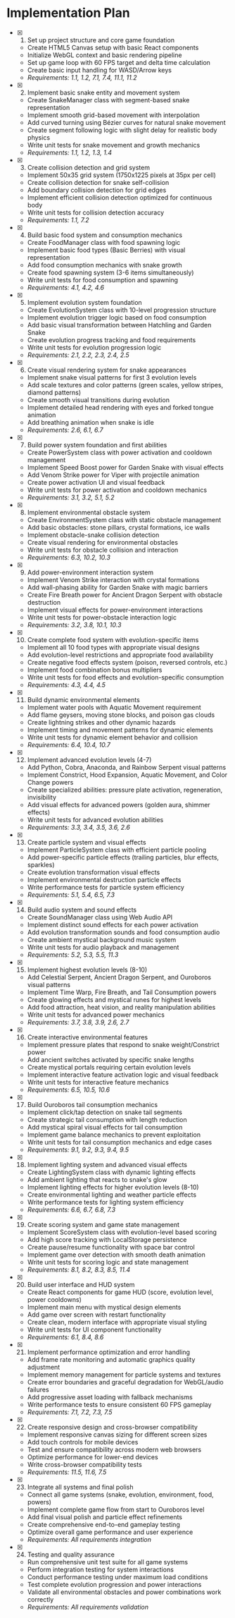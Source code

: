 # Implementation Plan

- [x] 1. Set up project structure and core game foundation
  - Create HTML5 Canvas setup with basic React components
  - Initialize WebGL context and basic rendering pipeline
  - Set up game loop with 60 FPS target and delta time calculation
  - Create basic input handling for WASD/Arrow keys
  - _Requirements: 1.1, 1.2, 7.1, 7.4, 11.1, 11.2_

- [x] 2. Implement basic snake entity and movement system
  - Create SnakeManager class with segment-based snake representation
  - Implement smooth grid-based movement with interpolation
  - Add curved turning using Bézier curves for natural snake movement
  - Create segment following logic with slight delay for realistic body physics
  - Write unit tests for snake movement and growth mechanics
  - _Requirements: 1.1, 1.2, 1.3, 1.4_

- [x] 3. Create collision detection and grid system
  - Implement 50x35 grid system (1750x1225 pixels at 35px per cell)
  - Create collision detection for snake self-collision
  - Add boundary collision detection for grid edges
  - Implement efficient collision detection optimized for continuous body
  - Write unit tests for collision detection accuracy
  - _Requirements: 1.1, 7.2_

- [x] 4. Build basic food system and consumption mechanics
  - Create FoodManager class with food spawning logic
  - Implement basic food types (Basic Berries) with visual representation
  - Add food consumption mechanics with snake growth
  - Create food spawning system (3-6 items simultaneously)
  - Write unit tests for food consumption and spawning
  - _Requirements: 4.1, 4.2, 4.6_

- [x] 5. Implement evolution system foundation
  - Create EvolutionSystem class with 10-level progression structure
  - Implement evolution trigger logic based on food consumption
  - Add basic visual transformation between Hatchling and Garden Snake
  - Create evolution progress tracking and food requirements
  - Write unit tests for evolution progression logic
  - _Requirements: 2.1, 2.2, 2.3, 2.4, 2.5_

- [x] 6. Create visual rendering system for snake appearances
  - Implement snake visual patterns for first 3 evolution levels
  - Add scale textures and color patterns (green scales, yellow stripes, diamond patterns)
  - Create smooth visual transitions during evolution
  - Implement detailed head rendering with eyes and forked tongue animation
  - Add breathing animation when snake is idle
  - _Requirements: 2.6, 6.1, 6.7_

- [x] 7. Build power system foundation and first abilities
  - Create PowerSystem class with power activation and cooldown management
  - Implement Speed Boost power for Garden Snake with visual effects
  - Add Venom Strike power for Viper with projectile animation
  - Create power activation UI and visual feedback
  - Write unit tests for power activation and cooldown mechanics
  - _Requirements: 3.1, 3.2, 5.1, 5.2_

- [x] 8. Implement environmental obstacle system
  - Create EnvironmentSystem class with static obstacle management
  - Add basic obstacles: stone pillars, crystal formations, ice walls
  - Implement obstacle-snake collision detection
  - Create visual rendering for environmental obstacles
  - Write unit tests for obstacle collision and interaction
  - _Requirements: 6.3, 10.2, 10.3_

- [x] 9. Add power-environment interaction system
  - Implement Venom Strike interaction with crystal formations
  - Add wall-phasing ability for Garden Snake with magic barriers
  - Create Fire Breath power for Ancient Dragon Serpent with obstacle destruction
  - Implement visual effects for power-environment interactions
  - Write unit tests for power-obstacle interaction logic
  - _Requirements: 3.2, 3.8, 10.1, 10.3_

- [x] 10. Create complete food system with evolution-specific items
  - Implement all 10 food types with appropriate visual designs
  - Add evolution-level restrictions and appropriate food availability
  - Create negative food effects system (poison, reversed controls, etc.)
  - Implement food combination bonus multipliers
  - Write unit tests for food effects and evolution-specific consumption
  - _Requirements: 4.3, 4.4, 4.5_

- [x] 11. Build dynamic environmental elements
  - Implement water pools with Aquatic Movement requirement
  - Add flame geysers, moving stone blocks, and poison gas clouds
  - Create lightning strikes and other dynamic hazards
  - Implement timing and movement patterns for dynamic elements
  - Write unit tests for dynamic element behavior and collision
  - _Requirements: 6.4, 10.4, 10.7_

- [x] 12. Implement advanced evolution levels (4-7)
  - Add Python, Cobra, Anaconda, and Rainbow Serpent visual patterns
  - Implement Constrict, Hood Expansion, Aquatic Movement, and Color Change powers
  - Create specialized abilities: pressure plate activation, regeneration, invisibility
  - Add visual effects for advanced powers (golden aura, shimmer effects)
  - Write unit tests for advanced evolution abilities
  - _Requirements: 3.3, 3.4, 3.5, 3.6, 2.6_

- [x] 13. Create particle system and visual effects
  - Implement ParticleSystem class with efficient particle pooling
  - Add power-specific particle effects (trailing particles, blur effects, sparkles)
  - Create evolution transformation visual effects
  - Implement environmental destruction particle effects
  - Write performance tests for particle system efficiency
  - _Requirements: 5.1, 5.4, 6.5, 7.3_

- [x] 14. Build audio system and sound effects
  - Create SoundManager class using Web Audio API
  - Implement distinct sound effects for each power activation
  - Add evolution transformation sounds and food consumption audio
  - Create ambient mystical background music system
  - Write unit tests for audio playback and management
  - _Requirements: 5.2, 5.3, 5.5, 11.3_

- [x] 15. Implement highest evolution levels (8-10)
  - Add Celestial Serpent, Ancient Dragon Serpent, and Ouroboros visual patterns
  - Implement Time Warp, Fire Breath, and Tail Consumption powers
  - Create glowing effects and mystical runes for highest levels
  - Add food attraction, heat vision, and reality manipulation abilities
  - Write unit tests for advanced power mechanics
  - _Requirements: 3.7, 3.8, 3.9, 2.6, 2.7_

- [x] 16. Create interactive environmental features
  - Implement pressure plates that respond to snake weight/Constrict power
  - Add ancient switches activated by specific snake lengths
  - Create mystical portals requiring certain evolution levels
  - Implement interactive feature activation logic and visual feedback
  - Write unit tests for interactive feature mechanics
  - _Requirements: 6.5, 10.5, 10.6_

- [x] 17. Build Ouroboros tail consumption mechanics
  - Implement click/tap detection on snake tail segments
  - Create strategic tail consumption with length reduction
  - Add mystical spiral visual effects for tail consumption
  - Implement game balance mechanics to prevent exploitation
  - Write unit tests for tail consumption mechanics and edge cases
  - _Requirements: 9.1, 9.2, 9.3, 9.4, 9.5_

- [x] 18. Implement lighting system and advanced visual effects
  - Create LightingSystem class with dynamic lighting effects
  - Add ambient lighting that reacts to snake's glow
  - Implement lighting effects for higher evolution levels (8-10)
  - Create environmental lighting and weather particle effects
  - Write performance tests for lighting system efficiency
  - _Requirements: 6.6, 6.7, 6.8, 7.3_

- [x] 19. Create scoring system and game state management
  - Implement ScoreSystem class with evolution-level based scoring
  - Add high score tracking with LocalStorage persistence
  - Create pause/resume functionality with space bar control
  - Implement game over detection with smooth death animation
  - Write unit tests for scoring logic and state management
  - _Requirements: 8.1, 8.2, 8.3, 8.5, 11.4_

- [x] 20. Build user interface and HUD system
  - Create React components for game HUD (score, evolution level, power cooldowns)
  - Implement main menu with mystical design elements
  - Add game over screen with restart functionality
  - Create clean, modern interface with appropriate visual styling
  - Write unit tests for UI component functionality
  - _Requirements: 6.1, 8.4, 8.6_

- [x] 21. Implement performance optimization and error handling
  - Add frame rate monitoring and automatic graphics quality adjustment
  - Implement memory management for particle systems and textures
  - Create error boundaries and graceful degradation for WebGL/audio failures
  - Add progressive asset loading with fallback mechanisms
  - Write performance tests to ensure consistent 60 FPS gameplay
  - _Requirements: 7.1, 7.2, 7.3, 7.5_

- [x] 22. Create responsive design and cross-browser compatibility
  - Implement responsive canvas sizing for different screen sizes
  - Add touch controls for mobile devices
  - Test and ensure compatibility across modern web browsers
  - Optimize performance for lower-end devices
  - Write cross-browser compatibility tests
  - _Requirements: 11.5, 11.6, 7.5_

- [x] 23. Integrate all systems and final polish
  - Connect all game systems (snake, evolution, environment, food, powers)
  - Implement complete game flow from start to Ouroboros level
  - Add final visual polish and particle effect refinements
  - Create comprehensive end-to-end gameplay testing
  - Optimize overall game performance and user experience
  - _Requirements: All requirements integration_

- [x] 24. Testing and quality assurance
  - Run comprehensive unit test suite for all game systems
  - Perform integration testing for system interactions
  - Conduct performance testing under maximum load conditions
  - Test complete evolution progression and power interactions
  - Validate all environmental obstacles and power combinations work correctly
  - _Requirements: All requirements validation_